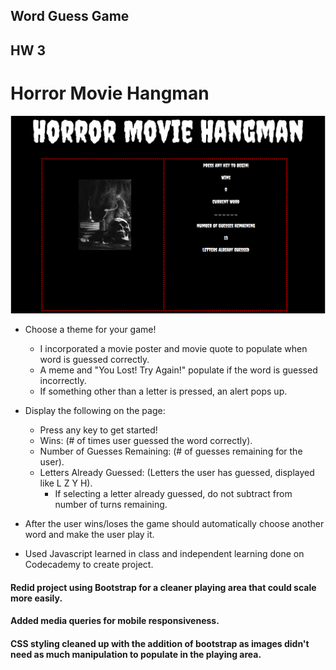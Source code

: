 ## Word Guess Game
## HW 3
# Horror Movie Hangman

![Horror Movie Hangman](/assets/images/WordGuessGame.png)

* Choose a theme for your game!

    * I incorporated a movie poster and movie quote to populate when word is guessed correctly.  
    * A meme and "You Lost! Try Again!" populate if the word is guessed incorrectly.
    * If something other than a letter is pressed, an alert pops up.

* Display the following on the page:
    * Press any key to get started!
    * Wins: (# of times user guessed the word correctly).
    * Number of Guesses Remaining: (# of guesses remaining for the user).
    * Letters Already Guessed: (Letters the user has guessed, displayed like L Z Y H).
        * If selecting a letter already guessed, do not subtract from number of turns remaining.

* After the user wins/loses the game should automatically choose another word and make the user play it.



* Used Javascript learned in class and independent learning done on Codecademy to create project.

#### Redid project using Bootstrap for a cleaner playing area that could scale more easily.  
#### Added media queries for mobile responsiveness.  
#### CSS styling cleaned up with the addition of bootstrap as images didn't need as much manipulation to populate in the playing area.
